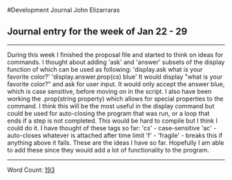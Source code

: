 #Development Journal
John Elizarraras
## Journal entry for the week of Jan 22 - 29
---
 During this week I finished the proposal file and started to think on ideas for commands. I thought about adding 'ask' and 'answer' subsets of the display function of which can be used as following:
 'display.ask what is your favorite color?'
 'display.answer.prop(cs) blue'
 It would display "what is your favorite color?" and ask for user input. It would only accept the answer blue, which is case sensitive, before moving on in the script.
 I also have been working the .prop(string property) which allows for special properties to the command. I think this will be the most useful in the display command but could be used for auto-closing the program that was run, or a loop that ends if a step is not completed. This would be hard to compile but I think I could do it. I have thought of these tags so far:
 'cs' - case-sensitive
 'ac' - auto-closes whatever is attached after time limit
 'f' - 'fragile' - breaks this if anything above it fails.
 These are the ideas I have so far. Hopefully I am able to add these since they would add a lot of functionality to the program.
 
---
 Word Count: [193](http://i.imgur.com/756ynTj.png)